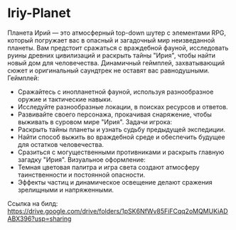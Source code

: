 # Iriy-Planet

Планета Ирий — это атмосферный top-down шутер с элементами RPG, который погружает вас в опасный и загадочный мир неизведанной планеты. Вам предстоит сражаться с враждебной фауной, исследовать руины древних цивилизаций и раскрыть тайны "Ирия", чтобы найти новый дом для человечества. Динамичный геймплей, захватывающий сюжет и оригинальный саундтрек не оставят вас равнодушными.
Геймплей:
- Сражайтесь с инопланетной фауной, используя разнообразное оружие и тактические навыки.
- Исследуйте разнообразные локации, в поисках ресурсов и ответов.
- Развивайте своего персонажа, прокачивая снаряжение, чтобы выживать в суровом мире "Ирия".
Задачи игрока:
- Раскрыть тайны планеты и узнать судьбу предыдущей экспедиции.
- Найти способ выжить во враждебной среде и обеспечить будущее для остатков человечества. 
- Сразиться с могущественными противниками и раскрыть главную загадку "Ирия".
Визуальное оформление:
- Темная цветовая палитра и игра света создают атмосферу таинственности и постоянной опасности. 
- Эффекты частиц и динамическое освещение делают сражения зрелищными и напряженными.

Ссылка на билд: https://drive.google.com/drive/folders/1pSK6NfWv85FiFCqq2oMQMUKiADABX396?usp=sharing
